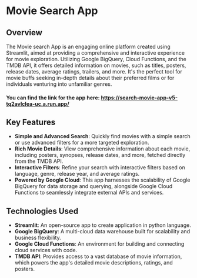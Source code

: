 # Movie Search App

## Overview

The Movie search App is an engaging online platform created using Streamlit, aimed at providing a comprehensive and interactive experience for movie exploration. Utilizing Google BigQuery, Cloud Functions, and the TMDB API, it offers detailed information on movies, such as titles, posters, release dates, average ratings, trailers, and more. It's the perfect tool for movie buffs seeking in-depth details about their preferred films or for individuals venturing into unfamiliar genres.

#### You can find the link for the app here: https://search-movie-app-v5-tq2avlclea-uc.a.run.app/

## Key Features

- **Simple and Advanced Search**: Quickly find movies with a simple search or use advanced filters for a more targeted exploration.
- **Rich Movie Details**: View comprehensive information about each movie, including posters, synopses, release dates, and more, fetched directly from the TMDB API.
- **Interactive Filters**: Refine your search with interactive filters based on language, genre, release year, and average ratings.
- **Powered by Google Cloud**: This app harnesses the scalability of Google BigQuery for data storage and querying, alongside Google Cloud Functions to seamlessly integrate external APIs and services.

## Technologies Used

- **Streamlit**: An open-source app to create application in python language. 
- **Google BigQuery**: A multi-cloud data warehouse built for scalability and business flexibility.
- **Google Cloud Functions**: An environment for building and connecting cloud services with code.
- **TMDB API**: Provides access to a vast database of movie information, which powers the app's detailed movie descriptions, ratings, and posters.

